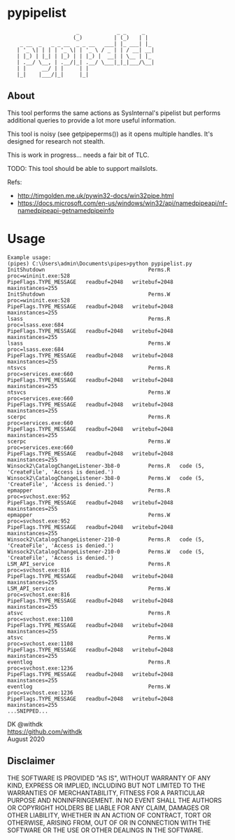 # pypipelist
```
                      _            _ _     _
                     (_)          | (_)   | |
    _ __  _   _ _ __  _ _ __   ___| |_ ___| |_
   | '_ \| | | | '_ \| | '_ \ / _ | | / __| __|
   | |_) | |_| | |_) | | |_) |  __| | \__ | |_
   | .__/ \__, | .__/|_| .__/ \___|_|_|___/\__|
   | |     __/ | |     | |
   |_|    |___/|_|     |_|
```

## About
This tool performs the same actions as SysInternal's pipelist but performs additional queries to
provide a lot more useful information.

This tool is noisy (see getpipeperms()) as it opens multiple handles. It's designed for research not stealth.

This is work in progress... needs a fair bit of TLC.

TODO:
This tool should be able to support mailslots.

Refs:
* http://timgolden.me.uk/pywin32-docs/win32pipe.html
* https://docs.microsoft.com/en-us/windows/win32/api/namedpipeapi/nf-namedpipeapi-getnamedpipeinfo

# Usage
```
Example usage:
(pipes) C:\Users\admin\Documents\pipes>python pypipelist.py
InitShutdown                                 Perms.R   proc=wininit.exe:528                                                          PipeFlags.TYPE_MESSAGE   readbuf=2048   writebuf=2048   maxinstances=255
InitShutdown                                 Perms.W   proc=wininit.exe:528                                                          PipeFlags.TYPE_MESSAGE   readbuf=2048   writebuf=2048   maxinstances=255
lsass                                        Perms.R   proc=lsass.exe:684                                                            PipeFlags.TYPE_MESSAGE   readbuf=2048   writebuf=2048   maxinstances=255
lsass                                        Perms.W   proc=lsass.exe:684                                                            PipeFlags.TYPE_MESSAGE   readbuf=2048   writebuf=2048   maxinstances=255
ntsvcs                                       Perms.R   proc=services.exe:660                                                         PipeFlags.TYPE_MESSAGE   readbuf=2048   writebuf=2048   maxinstances=255
ntsvcs                                       Perms.W   proc=services.exe:660                                                         PipeFlags.TYPE_MESSAGE   readbuf=2048   writebuf=2048   maxinstances=255
scerpc                                       Perms.R   proc=services.exe:660                                                         PipeFlags.TYPE_MESSAGE   readbuf=2048   writebuf=2048   maxinstances=255
scerpc                                       Perms.W   proc=services.exe:660                                                         PipeFlags.TYPE_MESSAGE   readbuf=2048   writebuf=2048   maxinstances=255
Winsock2\CatalogChangeListener-3b8-0         Perms.R   code (5, 'CreateFile', 'Access is denied.')
Winsock2\CatalogChangeListener-3b8-0         Perms.W   code (5, 'CreateFile', 'Access is denied.')
epmapper                                     Perms.R   proc=svchost.exe:952                                                          PipeFlags.TYPE_MESSAGE   readbuf=2048   writebuf=2048   maxinstances=255
epmapper                                     Perms.W   proc=svchost.exe:952                                                          PipeFlags.TYPE_MESSAGE   readbuf=2048   writebuf=2048   maxinstances=255
Winsock2\CatalogChangeListener-210-0         Perms.R   code (5, 'CreateFile', 'Access is denied.')
Winsock2\CatalogChangeListener-210-0         Perms.W   code (5, 'CreateFile', 'Access is denied.')
LSM_API_service                              Perms.R   proc=svchost.exe:816                                                          PipeFlags.TYPE_MESSAGE   readbuf=2048   writebuf=2048   maxinstances=255
LSM_API_service                              Perms.W   proc=svchost.exe:816                                                          PipeFlags.TYPE_MESSAGE   readbuf=2048   writebuf=2048   maxinstances=255
atsvc                                        Perms.R   proc=svchost.exe:1108                                                         PipeFlags.TYPE_MESSAGE   readbuf=2048   writebuf=2048   maxinstances=255
atsvc                                        Perms.W   proc=svchost.exe:1108                                                         PipeFlags.TYPE_MESSAGE   readbuf=2048   writebuf=2048   maxinstances=255
eventlog                                     Perms.R   proc=svchost.exe:1236                                                         PipeFlags.TYPE_MESSAGE   readbuf=2048   writebuf=2048   maxinstances=255
eventlog                                     Perms.W   proc=svchost.exe:1236                                                         PipeFlags.TYPE_MESSAGE   readbuf=2048   writebuf=2048   maxinstances=255
...SNIPPED...
```

DK @withdk  
https://github.com/withdk  
August 2020  

## Disclaimer
THE SOFTWARE IS PROVIDED "AS IS", WITHOUT WARRANTY OF ANY KIND, EXPRESS OR IMPLIED, INCLUDING BUT NOT LIMITED TO THE WARRANTIES OF MERCHANTABILITY, FITNESS FOR A PARTICULAR PURPOSE AND NONINFRINGEMENT. IN NO EVENT SHALL THE AUTHORS OR COPYRIGHT HOLDERS BE LIABLE FOR ANY CLAIM, DAMAGES OR OTHER LIABILITY, WHETHER IN AN ACTION OF CONTRACT, TORT OR OTHERWISE, ARISING FROM, OUT OF OR IN CONNECTION WITH THE SOFTWARE OR THE USE OR OTHER DEALINGS IN THE SOFTWARE.
